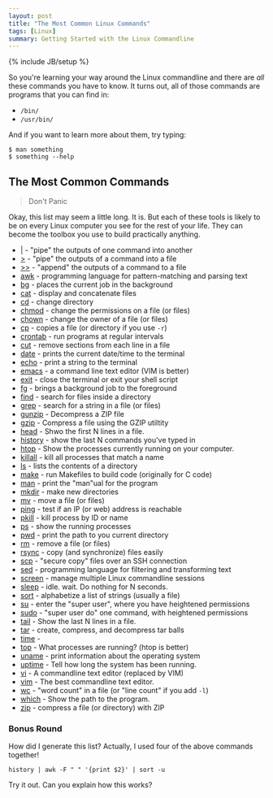 ```yaml
---
layout: post
title: "The Most Common Linux Commands"
tags: [Linux]
summary: Getting Started with the Linux Commandline
---
```

{% include JB/setup %}

So you're learning your way around the Linux commandline and there are *all* these commands you have to know. It turns out, all of those commands are programs that you can find in:

* `/bin/`
* `/usr/bin/`

And if you want to learn more about them, try typing:

    $ man something
    $ something --help

## The Most Common Commands

> Don't Panic

Okay, this list may seem a little long. It is. But each of these tools is likely to be on every Linux computer you see for the rest of your life. They can become the toolbox you use to build practically anything.

* [\|](https://www.geeksforgeeks.org/piping-in-unix-or-linux/) - "pipe" the outputs of one command into another
* [>](https://ryanstutorials.net/linuxtutorial/piping.php) - "pipe" the outputs of a command into a file
* [>>](https://ryanstutorials.net/linuxtutorial/piping.php) - "append" the outputs of a command to a file
* [awk](https://likegeeks.com/awk-command/) - programming language for pattern-matching and parsing text
* [bg](https://www.thegeekdiary.com/understanding-the-job-control-commands-in-linux-bg-fg-and-ctrlz/) - places the current job in the background
* [cat](https://www.lifewire.com/uses-of-linux-cat-command-4011235) - display and concatenate files
* [cd](https://www.computerhope.com/unix/ucd.htm) - change directory
* [chmod](https://tecadmin.net/tutorial/linux/linux-chmod-command/) - change the permissions on a file (or files)
* [chown](https://www.cyberciti.biz/faq/how-to-use-chmod-and-chown-command/) - change the owner of a file (or files)
* [cp](https://www.lifewire.com/copy-files-using-linux-cp-command-4022366) - copies a file (or directory if you use `-r`)
* [crontab](https://www.lifewire.com/crontab-linux-command-4095300) - run programs at regular intervals
* [cut](https://www.geeksforgeeks.org/cut-command-linux-examples/) - remove sections from each line in a file
* [date](https://www.lifewire.com/display-date-time-using-linux-command-line-4032698) - prints the current date/time to the terminal
* [echo](https://www.tecmint.com/echo-command-in-linux/) - print a string to the terminal
* [emacs](http://www.jesshamrick.com/2012/09/10/absolute-beginners-guide-to-emacs/) - a command line text editor (VIM is better)
* [exit](https://www.howtoforge.com/linux-exit-command/) - close the terminal or exit your shell script
* [fg](https://www.thegeekdiary.com/understanding-the-job-control-commands-in-linux-bg-fg-and-ctrlz/) - brings a background job to the foreground
* [find](https://www.lifewire.com/uses-of-linux-command-find-2201100) - search for files inside a directory
* [grep](https://www.lifewire.com/linux-grep-command-3571842) - search for a string in a file (or files)
* [gunzip](https://www.geeksforgeeks.org/gunzip-command-in-linux-with-examples/) - Decompress a ZIP file
* [gzip](https://www.lifewire.com/example-uses-of-the-linux-gzip-command-4078675) - Compress a file using the GZIP utiltity
* [head](https://www.cyberciti.biz/faq/unix-linux-show-first-10-20-lines-of-file/) - Shwo the first N lines in a file.
* [history](https://www.tecmint.com/history-command-examples/) - show the last N commands you've typed in
* [htop](https://linuxtogether.org/htop-command-explanation/) - Show the processes currently running on your computer.
* [killall](https://www.lifewire.com/how-to-kill-processes-using-linux-4062677) - kill all processes that match a name
* [ls](https://www.lifewire.com/uses-of-linux-ls-command-4054227) - lists the contents of a directory
* [make](https://www.lifewire.com/make-linux-command-unix-command-4097054) - run Makefiles to build code (originally for C code)
* [man](https://www.lifewire.com/man-linux-command-4095406) - print the "man"ual for the program
* [mkdir](https://www.lifewire.com/create-directories-linux-mkdir-command-3991847) - make new directories
* [mv](https://www.lifewire.com/move-files-with-linux-mv-command-2201103) - move a file (or files)
* [ping](https://www.lifewire.com/uses-of-command-ping-2201076) - test if an IP (or web) address is reachable
* [pkill](https://www.lifewire.com/how-to-kill-processes-using-linux-4062677) - kill process by ID or name
* [ps](https://www.lifewire.com/uses-of-linux-ps-command-4058715) - show the running processes
* [pwd](https://www.lifewire.com/find-out-which-directory-pwd-command-4022996) - print the path to you current directory
* [rm](https://www.lifewire.com/delete-files-using-linux-rm-command-4023999) - remove a file (or files)
* [rsync](https://www.lifewire.com/copying-directories-with-rsync-3971105) - copy (and synchronize) files easily
* [scp](https://www.garron.me/en/articles/scp.html) - "secure copy" files over an SSH connection
* [sed](https://www.lifewire.com/example-uses-of-sed-2201058) - programming language for filtering and transforming text
* [screen](https://www.rackaid.com/blog/linux-screen-tutorial-and-how-to/) - manage multiple Linux commandline sessions
* [sleep](https://www.lifewire.com/use-linux-sleep-command-3572060) - idle. wait. Do nothing for N seconds.
* [sort](https://www.geeksforgeeks.org/sort-command-linuxunix-examples/) - alphabetize a list of strings (usually a file)
* [su](https://www.lifewire.com/what-to-know-sudo-command-3576779) - enter the "super user", where you have heightened permissions
* [sudo](https://www.lifewire.com/what-to-know-sudo-command-3576779) - "super user do" one command, with heightened permissions
* [tail](https://www.lifewire.com/view-end-of-line-tail-command-4028901) - Show the last N lines in a file.
* [tar](https://www.howtogeek.com/248780/how-to-compress-and-extract-files-using-the-tar-command-on-linux/) - create, compress, and decompress tar balls
* [time](https://www.lifewire.com/command-return-time-command-4054237) - 
* [top](https://www.lifewire.com/linux-top-command-2201163) - What processes are running? (htop is better)
* [uname](https://www.lifewire.com/display-system-information-uname-command-3964321) - print information about the operating system
* [uptime](https://www.computerhope.com/unix/uptime.htm) - Tell how long the system has been running.
* [vi](https://linuxconfig.org/vim-tutorial) - A commandline text editor (replaced by VIM)
* [vim](https://linuxconfig.org/vim-tutorial) - The best commandline text editor.
* [wc](https://www.lifewire.com/wc-linux-command-4092589) - "word count" in a file (or "line count" if you add `-l`)
* [which](https://www.lifewire.com/linux-which-command-4062680) - Show the path to the program.
* [zip](https://www.lifewire.com/practical-examples-of-the-zip-command-2201158) - compress a file (or directory) with ZIP


### Bonus Round

How did I generate this list? Actually, I used four of the above commands together!

    history | awk -F " " '{print $2}' | sort -u

Try it out. Can you explain how this works?
